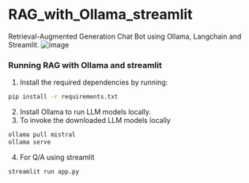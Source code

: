 # RAG_with_Ollama_streamlit
Retrieval-Augmented Generation Chat Bot using Ollama, Langchain and Streamlit.
![image](https://github.com/user-attachments/assets/924d3a62-c9ea-4773-ad2e-59a273ab687d)

### Running RAG with Ollama and streamlit

1. Install the required dependencies by running:

```bash
pip install -r requirements.txt
```
2. Install Ollama to run LLM models locally.
3. To invoke the downloaded LLM models locally
```bash
ollama pull mistral
ollama serve
```
4. For Q/A using streamlit
```bash
streamlit run app.py
```




